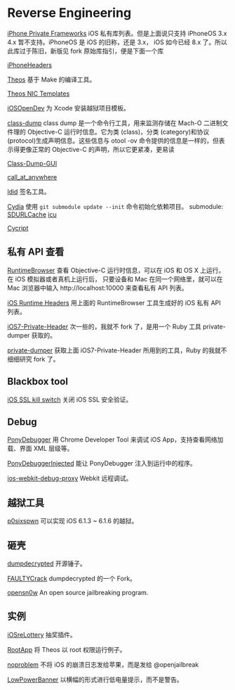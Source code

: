 Reverse Engineering
===================

[iPhone Private Frameworks](https://github.com/Ju2ender/iphone-private-frameworks)
iOS 私有库列表。但是上面说只支持 iPhoneOS 3.x 4.x 暂不支持。iPhoneOS 是 iOS 的旧称，还是 3.x，
iOS 如今已经 8.x 了。所以此库过于陈旧，新版见 fork 原始库指引，便是下面一个库

[iPhoneHeaders](https://github.com/rpetrich/iphoneheaders/)

[Theos](https://github.com/Ju2ender/theos)
基于 Make 的编译工具。

[Theos NIC Templates](https://github.com/Ju2ender/theos-nic-templates)

[iOSOpenDev](https://github.com/Ju2ender/iOSOpenDev)
为 Xcode 安装越狱项目模板。

[class-dump](https://github.com/Ju2ender/class-dump)
class dump 是一个命令行工具，用来监测存储在 Mach-O 二进制文件理的 Objective-C 运行时信息。它为类 (class)，分类 (category)和协议 (protocol)生成声明信息。这些信息与 otool -ov 命令提供的信息是一样的，但表示得更像正常的 Objective-C 的声明，所以它更紧凑，更易读

[Class-Dump-GUI](https://github.com/Ju2ender/Class-Dump-GUI)

[call_at_anywhere](https://github.com/Ju2ender/call_at_anywhere)

[ldid](https://github.com/Ju2ender/ldid)
签名工具。

[Cydia](https://github.com/Ju2ender/cydia)
使用 `git submodule update --init` 命令初始化依赖项目。
submodule: 
[SDURLCache](https://github.com/SaurikIT/SDURLCache.git)
[icu](git://git.saurik.com/apple/icu.git)

[Cycript](https://github.com/Ju2ender/cycript)

私有 API 查看
------------

[RuntimeBrowser](https://github.com/Ju2ender/RuntimeBrowser)
查看 Objective-C 运行时信息，可以在 iOS 和 OS X 上运行。在 iOS 模拟器或者真机上运行后，
只要设备和 Mac 在同一个网络里，就可以在 Mac 浏览器中输入 http://localhost:10000 来查看私有
API 列表。

[iOS Runtime Headers](https://github.com/Ju2ender/iOS-Runtime-Headers)
用上面的 RuntimeBrowser 工具生成好的 iOS 私有 API 列表。

[iOS7-Private-Header](https://github.com/masbog/iOS7-Private-Header)
次一些的，我就不 fork 了，是用一个 Ruby 工具 private-dumper 获取的。

[private-dumper](https://github.com/jfahrenkrug/private-dumper)
获取上面 iOS7-Private-Header 所用到的工具，Ruby 的我就不细细研究 fork 了。

Blackbox tool
-------------

[iOS SSL kill switch](https://github.com/Ju2ender/ios-ssl-kill-switch)
关闭 iOS SSL 安全验证。

Debug
-----

[PonyDebugger](https://github.com/Ju2ender/PonyDebugger)
用 Chrome Developer Tool 来调试 iOS App，支持查看网络加载、界面 XML 层级等。

[PonyDebuggerInjected](https://github.com/Ju2ender/PonyDebuggerInjected)
能让 PonyDebugger 注入到运行中的程序。

[ios-webkit-debug-proxy](https://github.com/Ju2ender/ios-webkit-debug-proxy)
Webkit 远程调试。

越狱工具
-------

[p0sixspwn](https://github.com/Ju2ender/p0sixspwn)
可以实现 iOS 6.1.3 ~ 6.1.6 的越狱。

砸壳
----

[dumpdecrypted](https://github.com/Ju2ender/dumpdecrypted)
开源锤子。

[FAULTYCrack](https://github.com/KJCracks/FAULTYCrack)
dumpdecrypted 的一个 Fork。

[opensn0w](https://github.com/Ju2ender/opensn0w)
An open source jailbreaking program.

实例
----

[iOSreLottery](https://github.com/Ju2ender/iosrelottery)
抽奖插件。

[RootApp](https://github.com/Ju2ender/RootApp)
将 Theos 以 root 权限运行例子。

[noproblem](https://github.com/Ju2ender/noproblem)
不将 iOS 的崩溃日志发给苹果，而是发给 @openjailbreak

[LowPowerBanner](https://github.com/Ju2ender/LowPowerBanner)
以横幅的形式进行低电量提示，而不是警告。








